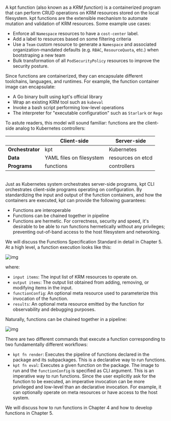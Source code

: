 A kpt function (also known as a _KRM function_) is a containerized program that can perform CRUD
operations on KRM resources stored on the local filesystem. kpt functions are the extensible
mechanism to automate mutation and validation of KRM resources. Some example use cases:

- Enforce all `Namespace` resources to have a `cost-center` label.
- Add a label to resources based on some filtering criteria
- Use a `Team` custom resource to generate a `Namespace` and associated organization-mandated defaults (e.g. `RBAC`, `ResourceQuota`, etc.) when bootstraping a new team
- Bulk transformation of all `PodSecurityPolicy` resources to improve the security posture.

Since functions are containerized, they can encapsulate different toolchains, languages, and
runtimes. For example, the function container image can encapsulate:

- A Go binary built using kpt's official library
- Wrap an existing KRM tool such as `kubeval`
- Invoke a bash script performing low-level operations
- The interpreter for "executable configuration" such as `Starlark` or `Rego`

To astute readers, this model will sound familiar: functions are the client-side analog to Kubernetes
controllers: </br>

|                  | Client-side              | Server-side       |
| ---------------- | ------------------------ | ----------------- |
| **Orchestrator** | kpt                      | Kubernetes        |
| **Data**         | YAML files on filesystem | resources on etcd |
| **Programs**     | functions                | controllers       |

</br> Just as Kubernetes system orchestrates server-side programs, kpt CLI orchestrates client-side
programs operating on configuration. By standardizing the input and output of the function
containers, and how the containers are executed, kpt can provide the following guarantees:

- Functions are interoperable
- Functions can be chained together in pipeline
- Functions are hermetic. For correctness, security and speed, it's desirable to be able to run
  functions hermetically without any privileges; preventing out-of-band access to the host
  filesystem and networking.

We will discuss the Functions Specification Standard in detail in Chapter 5. At a high level, a
function execution looks like this:

![img](/static/images/func.svg)

where:

- `input items`: The input list of KRM resources to operate on.
- `output items`: The output list obtained from adding, removing, or modifying items in the input.
- `functionConfig`: An optional meta resource used to parameterize this invocation of the function.
- `results`: An optional meta resource emitted by the function for observability and debugging purposes.

Naturally, functions can be chained together in a pipeline:

![img](/static/images/pipeline.svg)

There are two different commands that execute a function corresponding to two fundamentally
different workflows:

- `kpt fn render`: Executes the pipeline of functions declared in the package and its subpackages.
  This is a declarative way to run functions.
- `kpt fn eval`: Executes a given function on the package. The image to run and the `functionConfig`
  is specified as CLI argument. This is an imperative way to run functions. Since the user
  explicitly ask for the function to be executed, an imperative invocation can be more privileged
  and low-level than an declarative invocation. For example, it can optionally operate on meta
  resources or have access to the host system.

We will discuss how to run functions in Chapter 4 and how to develop functions in Chapter 5.
